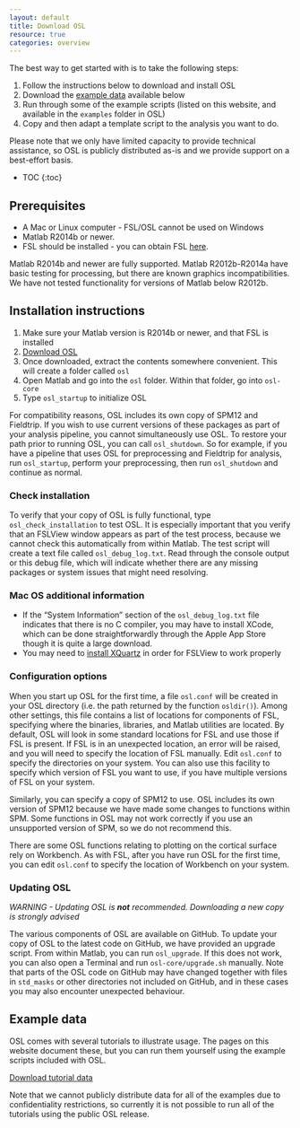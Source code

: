 ```yaml
---
layout: default
title: Download OSL
resource: true
categories: overview
---
```


The best way to get started with is to take the following steps:

1. Follow the instructions below to download and install OSL
2. Download the [example data](#example-data) available below
2. Run through some of the example scripts (listed on this website, and available in the `examples` folder in OSL)
3. Copy and then adapt a template script to the analysis you want to do.

Please note that we only have limited capacity to provide technical assistance, so OSL is publicly distributed as-is and we provide support on a best-effort basis. 

* TOC
{:toc}

## Prerequisites

- A Mac or Linux computer - FSL/OSL cannot be used on Windows
- Matlab R2014b or newer. 
- FSL should be installed - you can obtain FSL [here](https://fsl.fmrib.ox.ac.uk/fsl/fslwiki/FslInstallation).

Matlab R2014b and newer are fully supported. Matlab R2012b-R2014a have basic testing for processing, but there are known graphics incompatibilities. We have not tested functionality for versions of Matlab below R2012b.

## Installation instructions

1. Make sure your Matlab version is R2014b or newer, and that FSL is installed
2. [Download OSL](https://www.dropbox.com/s/0bebw2s30xdzg55/osl.tar.gz?dl=0)
3. Once downloaded, extract the contents somewhere convenient. This will create a folder called `osl`
4. Open Matlab and go into the `osl` folder. Within that folder, go into `osl-core`
5. Type `osl_startup` to initialize OSL

For compatibility reasons, OSL includes its own copy of SPM12 and Fieldtrip. If you wish to use current versions of these packages as part of your analysis pipeline, you cannot simultaneously use OSL. To restore your path prior to running OSL, you can call `osl_shutdown`. So for example, if you have a pipeline that uses OSL for preprocessing and Fieldtrip for analysis, run `osl_startup`, perform your preprocessing, then run `osl_shutdown` and continue as normal. 

### Check installation

To verify that your copy of OSL is fully functional, type `osl_check_installation` to test OSL. It is especially important that you verify that an FSLView window appears as part of the test process, because we cannot check this automatically from within Matlab. The test script will create a text file called `osl_debug_log.txt`. Read through the console output or this debug file, which will indicate whether there are any missing packages or system issues that might need resolving.

### Mac OS additional information

- If the “System Information” section of the `osl_debug_log.txt` file indicates that there is no C compiler, you may have to install XCode, which can be done straightforwardly through the Apple App Store though it is quite a large download.
- You may need to [install XQuartz](https://www.xquartz.org) in order for FSLView to work properly

### Configuration options

When you start up OSL for the first time, a file `osl.conf` will be created in your OSL directory (i.e. the path returned by the function `osldir()`). Among other settings, this file contains a list of locations for components of FSL, specifying where the binaries, libraries, and Matlab utilities are located. By default, OSL will look in some standard locations for FSL and use those if FSL is present. If FSL is in an unexpected location, an error will be raised, and you will need to specify the location of FSL manually. Edit `osl.conf` to specify the directories on your system. You can also use this facility to specify which version of FSL you want to use, if you have multiple versions of FSL on your system.

Similarly, you can specify a copy of SPM12 to use. OSL includes its own version of SPM12 because we have made some changes to functions within SPM. Some functions in OSL may not work correctly if you use an unsupported version of SPM, so we do not recommend this.

There are some OSL functions relating to plotting on the cortical surface rely on Workbench. As with FSL, after you have run OSL for the first time, you can edit `osl.conf` to specify the location of Workbench on your system.

### Updating OSL

_WARNING - Updating OSL is **not** recommended. Downloading a new copy is strongly advised_

The various components of OSL are available on GitHub. To update your copy of OSL to the latest code on GitHub, we have provided an upgrade script. From within Matlab, you can run `osl_upgrade`. If this does not work, you can also open a Terminal and run `osl-core/upgrade.sh` manually. Note that parts of the OSL code on GitHub may have changed together with files in `std_masks` or other directories not included on GitHub, and in these cases you may also encounter unexpected behaviour. 

## Example data

OSL comes with several tutorials to illustrate usage. The pages on this website document these, but you can run them yourself using the example scripts included with OSL. 

[Download tutorial data](http://users.fmrib.ox.ac.uk/~woolrich/osl/example_data.tar.gz)

Note that we cannot publicly distribute data for all of the examples due to confidentiality restrictions, so currently it is not possible to run all of the tutorials using the public OSL release. 

